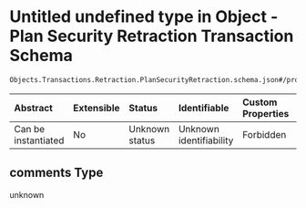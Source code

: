 # Untitled undefined type in Object - Plan Security Retraction Transaction Schema

```txt
Objects.Transactions.Retraction.PlanSecurityRetraction.schema.json#/properties/comments
```



| Abstract            | Extensible | Status         | Identifiable            | Custom Properties | Additional Properties | Access Restrictions | Defined In                                                                                                                                    |
| :------------------ | :--------- | :------------- | :---------------------- | :---------------- | :-------------------- | :------------------ | :-------------------------------------------------------------------------------------------------------------------------------------------- |
| Can be instantiated | No         | Unknown status | Unknown identifiability | Forbidden         | Allowed               | none                | [PlanSecurityRetraction.schema.json*](../../schema/objects/transactions/retraction/PlanSecurityRetraction.schema.json "open original schema") |

## comments Type

unknown
